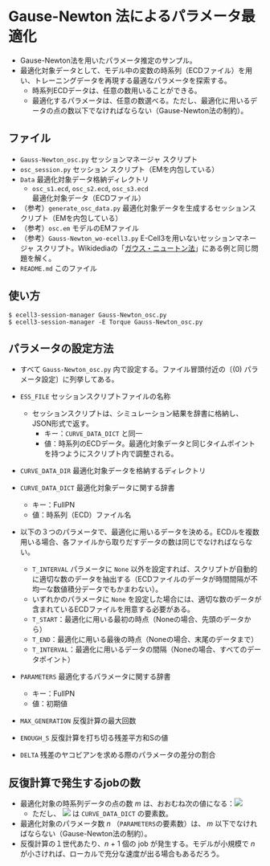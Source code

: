 Gause-Newton 法によるパラメータ最適化
==================================

- Gause-Newton法を用いたパラメータ推定のサンプル。
- 最適化対象データとして、モデル中の変数の時系列（ECDファイル）を用い、トレーニングデータを再現する最適なパラメータを探索する。
  - 時系列ECDデータは、任意の数用いることができる。
  - 最適化するパラメータは、任意の数選べる。ただし、最適化に用いるデータの点の数以下でなければならない（Gause-Newton法の制約）。

ファイル
--------
- `Gauss-Newton_osc.py`  セッションマネージャ スクリプト
- `osc_session.py`  セッション スクリプト（EMを内包している）
- `Data`  最適化対象データ格納ディレクトリ
  - `osc_s1.ecd`, `osc_s2.ecd`, `osc_s3.ecd`  最適化対象データ（ECDファイル）
- （参考）`generate_osc_data.py`  最適化対象データを生成するセッションスクリプト（EMを内包している）
- （参考）`osc.em`  モデルのEMファイル
- （参考）`Gauss-Newton_wo-ecell3.py`  E-Cell3を用いないセッションマネージャ スクリプト。Wikidediaの「[ガウス・ニュートン法](https://ja.wikipedia.org/wiki/ガウス・ニュートン法)」にある例と同じ問題を解く。
- `README.md`  このファイル


使い方
--------
```
$ ecell3-session-manager Gauss-Newton_osc.py
$ ecell3-session-manager -E Torque Gauss-Newton_osc.py
```


パラメータの設定方法
------------------
- すべて `Gauss-Newton_osc.py` 内で設定する。ファイル冒頭付近の〔(0) パラメータ設定〕に列挙してある。

- `ESS_FILE`  セッションスクリプトファイルの名称
  - セッションスクリプトは、シミュレーション結果を辞書に格納し、JSON形式で返す。
    - キー：`CURVE_DATA_DICT` と同一
    - 値：時系列のECDデータ。最適化対象データと同じタイムポイントを持つようにスクリプト内で調整される。

- `CURVE_DATA_DIR`  最適化対象データを格納するディレクトリ
- `CURVE_DATA_DICT`  最適化対象データに関する辞書
  - キー：FullPN
  - 値：時系列（ECD）ファイル名

- 以下の３つのパラメータで、最適化に用いるデータを決める。ECDルを複数用いる場合、各ファイルから取りだすデータの数は同じでなければならない。
  - `T_INTERVAL` パラメータに `None` 以外を設定すれば、スクリプトが自動的に適切な数のデータを抽出する（ECDファイルのデータが時間間隔が不均一な数値積分データでもかまわない）。
  - いずれかのパラメータに `None` を設定した場合には、適切な数のデータが含まれているECDファイルを用意する必要がある。
  - `T_START`：最適化に用いる最初の時点（Noneの場合、先頭のデータから）
  - `T_END`：最適化に用いる最後の時点（Noneの場合、末尾のデータまで）
  - `T_INTERVAL`：最適化に用いるデータの間隔（Noneの場合、すべてのデータポイント）

- `PARAMETERS`  最適化するパラメータに関する辞書
  - キー：FullPN
  - 値：初期値

- `MAX_GENERATION`  反復計算の最大回数
- `ENOUGH_S`  反復計算を打ち切る残差平方和Sの値
- `DELTA`  残差のヤコビアンを求める際のパラメータの差分の割合


反復計算で発生するjobの数
-----------------------
- 最適化対象の時系列データの点の数 _m_ は、おおむね次の値になる：<img src="https://latex.codecogs.com/gif.latex?m={N}_\mathtt{CURVE\_DATA\_DICT}\times\frac{\mathtt{T\_END}-\mathtt{T\_START}}{\mathtt{T\_INTERVAL}}" />
  - ただし、 <img src="https://latex.codecogs.com/gif.latex?m={N}_\mathtt{CURVE\_DATA\_DICT}" /> は `CURVE_DATA_DICT` の要素数。
- 最適化対象のパラメータ数 _n_ （`PARAMETERS`の要素数）は、 _m_ 以下でなければならない（Gause-Newton法の制約）。
- 反復計算の１世代あたり、_n_ + 1 個の job が発生する。モデルが小規模で _n_ が小さければ、ローカルで充分な速度が出る場合もあるだろう。
